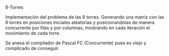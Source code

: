 8-Torres

Implementación del problema de las 8 torres. Generando una matriz con las 8 torres en posiciones iniciales aleatorias y posicionandolas
de manera concurrente por filas y por columnas, mostrando en cada iteración el movimiento de cada torre.

Se anexa el compilador de Pascal FC (Concurrente) pues es viejo y complicado de conseguir.

